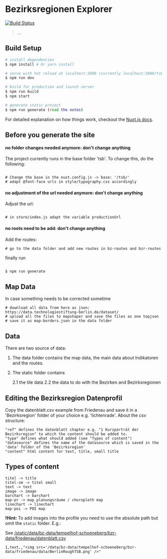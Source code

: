 # Bezirksregionen Explorer

[![Build Status](https://travis-ci.com/technologiestiftung/bezirksregionenprofile-deploy.svg?branch=master)](https://travis-ci.com/technologiestiftung/bezirksregionenprofile-deploy)
> ...

## Build Setup

``` bash
# install dependencies
$ npm install # Or yarn install

# serve with hot reload at localhost:3000 (currently localhost:3000/tsb)
$ npm run dev

# build for production and launch server
$ npm run build
$ npm start

# generate static project
$ npm run generate (read the notes)
```

For detailed explanation on how things work, checkout the [Nuxt.js docs](https://github.com/nuxt/nuxt.js).


## Before you generate the site

#### no folder changes needed anymore: don't change anything
The project currently runs in the base folder 'tsb'. To change this, do the following:

```

# Change the base in the nuxt.config.js -> base: '/tsb/'
# adapt @font-face urls in style/typography.css accordingly

```
#### no adjustment of the url needed anymore: don't change anything
Adjust the url:

```

# in store/index.js adapt the variable productionUrl 

```

#### no roots need to be add: don't change anything
Add the routes:

```
# go to the data folder and add new routes in bz-routes and bzr-routes

```

finally run 

``` bash

$ npm run generate

```


## Map Data

In case something needs to be corrected sometime

```
# download all data from here as json: https://data.technologiestiftung-berlin.de/dataset/
# upload all the files to mapshaper and save the files as one topjson
# save it as map-borders.json in the data folder
```


## Data

There are two source of data:

1. The data folder contains the map data, the main data about Indikatoren and the routes. 

2. The static folder contains 

	2.1 the tile data
	2.2 the data to do with the Bezirken and Bezirksregionen


## Editing the Bezirksregion Datenprofil

Copy the datenblatt.csv example from Friedenau and save it in a 'Bezirksregion' folder of your choice e.g. 'lichtenrade'.
About the csv structure:

```
"ref" defines the datenblatt chapter e.g. "1 Kurzporträt der Bezirksregion" to which the content should be added to. 
"type" defines what should added (see "Types of content")
"datasource" defines the name of the datasource which is saved in the 'data' folder of the 'Bezirksregion'
"content" html content for text, title, small title
```

## Types of content

```
titel -> title
titel-sm -> titel small
text -> text
image -> image
barchart -> barchart
map-pr -> map planungsräume / choropleth map
linechart -> linechart 
map-poi -> POI map
```

**!Hint:** To add images into the profile you need to use the absolute path but omit the `static` folder. E.g.:

See [/static/data/bz-data/tempelhof-schoeneberg/bzr-data/friedenau/datenblatt.csv](/static/data/bz-data/tempelhof-schoeneberg/bzr-data/friedenau/datenblatt.csv)

```csv
1,text,,"<img src='/data/bz-data/tempelhof-schoeneberg/bzr-data/friedenau/data/BerlinRoughTSB.png' />"
```